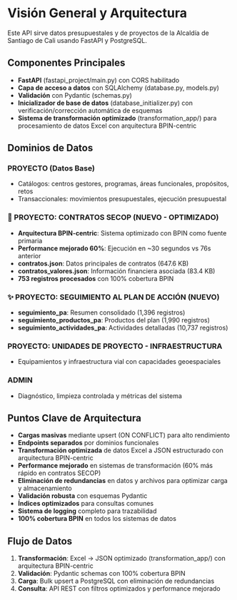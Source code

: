 # Visión General y Arquitectura

Este API sirve datos presupuestales y de proyectos de la Alcaldía de Santiago de Cali usando FastAPI y PostgreSQL.

## Componentes Principales

- **FastAPI** (fastapi_project/main.py) con CORS habilitado
- **Capa de acceso a datos** con SQLAlchemy (database.py, models.py)
- **Validación** con Pydantic (schemas.py)
- **Inicializador de base de datos** (database_initializer.py) con verificación/corrección automática de esquemas
- **Sistema de transformación optimizado** (transformation_app/) para procesamiento de datos Excel con arquitectura BPIN-centric

## Dominios de Datos

### PROYECTO (Datos Base)

- Catálogos: centros gestores, programas, áreas funcionales, propósitos, retos
- Transaccionales: movimientos presupuestales, ejecución presupuestal

### 🚀 PROYECTO: CONTRATOS SECOP (NUEVO - OPTIMIZADO)

- **Arquitectura BPIN-centric**: Sistema optimizado con BPIN como fuente primaria
- **Performance mejorado 60%**: Ejecución en ~30 segundos vs 76s anterior
- **contratos.json**: Datos principales de contratos (647.6 KB)
- **contratos_valores.json**: Información financiera asociada (83.4 KB)
- **753 registros procesados** con 100% cobertura BPIN

### ✨ PROYECTO: SEGUIMIENTO AL PLAN DE ACCIÓN (NUEVO)

- **seguimiento_pa**: Resumen consolidado (1,396 registros)
- **seguimiento_productos_pa**: Productos del plan (1,990 registros)
- **seguimiento_actividades_pa**: Actividades detalladas (10,737 registros)

### PROYECTO: UNIDADES DE PROYECTO - INFRAESTRUCTURA

- Equipamientos y infraestructura vial con capacidades geoespaciales

### ADMIN

- Diagnóstico, limpieza controlada y métricas del sistema

## Puntos Clave de Arquitectura

- **Cargas masivas** mediante upsert (ON CONFLICT) para alto rendimiento
- **Endpoints separados** por dominios funcionales
- **Transformación optimizada** de datos Excel a JSON estructurado con arquitectura BPIN-centric
- **Performance mejorado** en sistemas de transformación (60% más rápido en contratos SECOP)
- **Eliminación de redundancias** en datos y archivos para optimizar carga y almacenamiento
- **Validación robusta** con esquemas Pydantic
- **Índices optimizados** para consultas comunes
- **Sistema de logging** completo para trazabilidad
- **100% cobertura BPIN** en todos los sistemas de datos

## Flujo de Datos

1. **Transformación**: Excel → JSON optimizado (transformation_app/) con arquitectura BPIN-centric
2. **Validación**: Pydantic schemas con 100% cobertura BPIN
3. **Carga**: Bulk upsert a PostgreSQL con eliminación de redundancias
4. **Consulta**: API REST con filtros optimizados y performance mejorado
